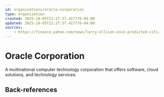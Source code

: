 ```yaml
---
id: organizations/oracle-corporation
type: organization
created: 2025-10-05T21:27:37.417776-04:00
updated: 2025-10-05T21:27:37.417776-04:00
sources:
    - https://finance.yahoo.com/news/larry-ellison-once-predicted-citizens-171713539.html?guccounter=1&guce_referrer=aHR0cHM6Ly9nby5ic2t5LmFwcC8&guce_referrer_sig=AQAAAEb_3BYGZXhpD4JlfpLiB_Q2hmnpkvxFRYQUWBSE16cvUaHI1HyeSUd_w-8LbwCMGb6ksRQNMQNJUmkJcsvK6FCsTKHnS_nzIh4sI7sN5slJWW_jUFjYmgi_DRKiG74JnWwA6SSTwx3NefP9TATe6Ie7g5-v2aNDdGOslEScrcUJ
---
```


# Oracle Corporation

A multinational computer technology corporation that offers software, cloud solutions, and technology services.

## Back-references
<!-- Auto-maintained by the system -->

